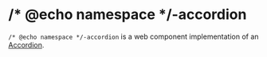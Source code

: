 # /* @echo namespace */-accordion
`/* @echo namespace */-accordion` is a web component implementation of an [Accordion](https://w3c.github.io/aria-practices/#accordion).
